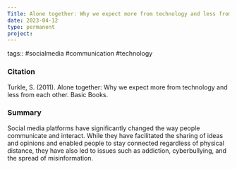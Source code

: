 ```yaml
---
Title: Alone together: Why we expect more from technology and less from each other
date: 2023-04-12
type: permanent
project:
---
```

tags:: #socialmedia #communication #technology

### Citation
Turkle, S. (2011). Alone together: Why we expect more from technology and less from each other. Basic Books. 

### Summary 
Social media platforms have significantly changed the way people communicate and interact. While they have facilitated the sharing of ideas and opinions and enabled people to stay connected regardless of physical distance, they have also led to issues such as addiction, cyberbullying, and the spread of misinformation.
